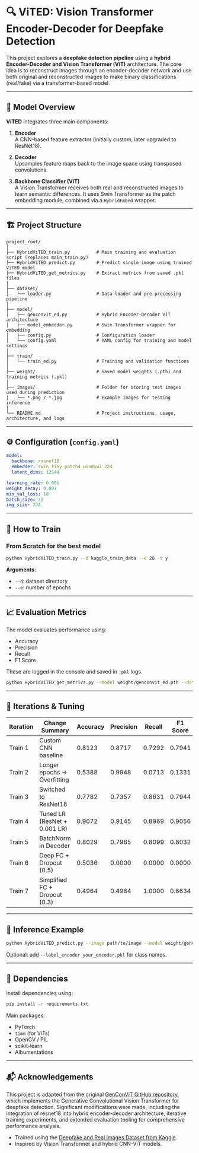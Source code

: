 
# 🔍 ViTED: Vision Transformer Encoder-Decoder for Deepfake Detection

This project explores a **deepfake detection pipeline** using a **hybrid Encoder-Decoder and Vision Transformer (ViT)** architecture. The core idea is to reconstruct images through an encoder-decoder network and use both original and reconstructed images to make binary classifications (real/fake) via a transformer-based model.

---

## 🧠 Model Overview

**ViTED** integrates three main components:

1. **Encoder**  
   A CNN-based feature extractor (initially custom, later upgraded to ResNet18).

2. **Decoder**  
   Upsamples feature maps back to the image space using transposed convolutions.

3. **Backbone Classifier (ViT)**  
   A Vision Transformer receives both real and reconstructed images to learn semantic differences. It uses Swin Transformer as the patch embedding module, combined via a `HybridEmbed` wrapper.

---

## 🏗️ Project Structure

```
project_root/
│
├── HybridViTED_train.py          # Main training and evaluation script (replaces main_train.py)
├── HybridViTED_predict.py        # Predict single image using trained ViTED model
├── HybridViTED_get_metrics.py    # Extract metrics from saved .pkl files
│
├── dataset/
│   └── loader.py                 # Data loader and pre-processing pipeline
│
├── model/
│   ├── genconvit_ed.py           # Hybrid Encoder-Decoder ViT architecture
│   ├── model_embedder.py         # Swin Transformer wrapper for embedding
│   ├── config.py                 # Configuration loader
│   └── config.yaml               # YAML config for training and model settings
│
├── train/
│   └── train_ed.py               # Training and validation functions
│
├── weight/                       # Saved model weights (.pth) and training metrics (.pkl)
│
├── images/                       # Folder for storing test images used during prediction
│   └── *.png / *.jpg             # Example images for testing inference
│
└── README.md                     # Project instructions, usage, architecture, and logs

```

---

## ⚙️ Configuration (`config.yaml`)

```yaml
model:
  backbone: resnet18
  embedder: swin_tiny_patch4_window7_224
  latent_dims: 12544

learning_rate: 0.001
weight_decay: 0.001
min_val_loss: 10
batch_size: 32
img_size: 224
```

---

## 🚀 How to Train

### From Scratch for the best model

```bash
python HybridViTED_train.py --d kaggle_train_data --e 20 -t y
```

**Arguments**:
- `--d`: dataset directory
- `--e`: number of epochs

---

## 📈 Evaluation Metrics

The model evaluates performance using:

- Accuracy
- Precision
- Recall
- F1 Score

These are logged in the console and saved in `.pkl` logs.

```bash
python HybridViTED_get_metrics.py --model weight/genconvit_ed.pth --data path/to/image --batch_size 32
```

---

## 🔄 Iterations & Tuning

| Iteration | Change Summary                       | Accuracy | Precision | Recall | F1 Score |
|-----------|--------------------------------------|----------|-----------|--------|----------|
| Train 1   | Custom CNN baseline                  | 0.8123   | 0.8717    | 0.7292 | 0.7941   |
| Train 2   | Longer epochs → Overfitting          | 0.5388   | 0.9948    | 0.0713 | 0.1331   |
| Train 3   | Switched to ResNet18                 | 0.7782   | 0.7357    | 0.8631 | 0.7944   |
| Train 4   | Tuned LR (ResNet + 0.001 LR)         | 0.9072   | 0.9145    | 0.8969 | 0.9056   |
| Train 5   | BatchNorm in Decoder                 | 0.8029   | 0.7965    | 0.8099 | 0.8032   |
| Train 6   | Deep FC + Dropout (0.5)              | 0.5036   | 0.0000    | 0.0000 | 0.0000   |
| Train 7   | Simplified FC + Dropout (0.3)        | 0.4964   | 0.4964    | 1.0000 | 0.6634   |

---

## 🧪 Inference Example

```bash
python HybridViTED_predict.py --image path/to/image --model weight/genconvit_ed.pth
```

Optional: add `--label_encoder your_encoder.pkl` for class names.

---

## 🧱 Dependencies

Install dependencies using:

```bash
pip install -r requirements.txt
```

Main packages:
- PyTorch
- `timm` (for ViTs)
- OpenCV / PIL
- scikit-learn
- Albumentations

---

## 📬 Acknowledgements

This project is adapted from the original [GenConViT GitHub repository](https://github.com/erprogs/GenConViT), which implements the Generative Convolutional Vision Transformer for deepfake detection. Significant modifications were made, including the integration of resnet18 into hybrid encoder-decoder architecture, iterative training experiments, and extended evaluation tooling for comprehensive performance analysis.
- Trained using the [Deepfake and Real Images Dataset from Kaggle](https://www.kaggle.com/datasets/manjilkarki/deepfake-and-real-images).
- Inspired by Vision Transformer and hybrid CNN-ViT models.
